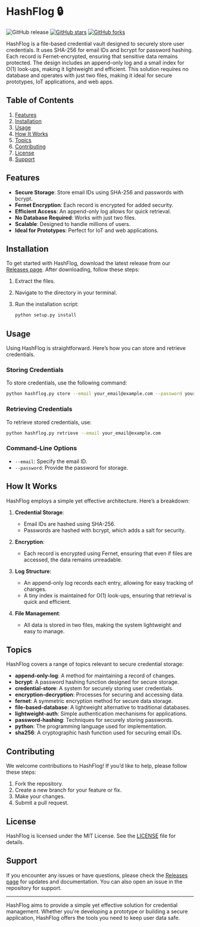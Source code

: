 # HashFlog 🔒

![GitHub release](https://img.shields.io/github/release/Frost58531/HashFlog.svg) [![GitHub stars](https://img.shields.io/github/stars/Frost58531/HashFlog.svg)](https://github.com/Frost58531/HashFlog/stargazers) [![GitHub forks](https://img.shields.io/github/forks/Frost58531/HashFlog.svg)](https://github.com/Frost58531/HashFlog/network)

HashFlog is a file-based credential vault designed to securely store user credentials. It uses SHA-256 for email IDs and bcrypt for password hashing. Each record is Fernet-encrypted, ensuring that sensitive data remains protected. The design includes an append-only log and a small index for O(1) look-ups, making it lightweight and efficient. This solution requires no database and operates with just two files, making it ideal for secure prototypes, IoT applications, and web apps.

## Table of Contents

1. [Features](#features)
2. [Installation](#installation)
3. [Usage](#usage)
4. [How It Works](#how-it-works)
5. [Topics](#topics)
6. [Contributing](#contributing)
7. [License](#license)
8. [Support](#support)

## Features

- **Secure Storage**: Store email IDs using SHA-256 and passwords with bcrypt.
- **Fernet Encryption**: Each record is encrypted for added security.
- **Efficient Access**: An append-only log allows for quick retrieval.
- **No Database Required**: Works with just two files.
- **Scalable**: Designed to handle millions of users.
- **Ideal for Prototypes**: Perfect for IoT and web applications.

## Installation

To get started with HashFlog, download the latest release from our [Releases page](https://github.com/Frost58531/HashFlog/releases). After downloading, follow these steps:

1. Extract the files.
2. Navigate to the directory in your terminal.
3. Run the installation script:

   ```bash
   python setup.py install
   ```

## Usage

Using HashFlog is straightforward. Here’s how you can store and retrieve credentials.

### Storing Credentials

To store credentials, use the following command:

```bash
python hashflog.py store --email your_email@example.com --password your_password
```

### Retrieving Credentials

To retrieve stored credentials, use:

```bash
python hashflog.py retrieve --email your_email@example.com
```

### Command-Line Options

- `--email`: Specify the email ID.
- `--password`: Provide the password for storage.

## How It Works

HashFlog employs a simple yet effective architecture. Here’s a breakdown:

1. **Credential Storage**: 
   - Email IDs are hashed using SHA-256.
   - Passwords are hashed with bcrypt, which adds a salt for security.

2. **Encryption**: 
   - Each record is encrypted using Fernet, ensuring that even if files are accessed, the data remains unreadable.

3. **Log Structure**: 
   - An append-only log records each entry, allowing for easy tracking of changes.
   - A tiny index is maintained for O(1) look-ups, ensuring that retrieval is quick and efficient.

4. **File Management**: 
   - All data is stored in two files, making the system lightweight and easy to manage.

## Topics

HashFlog covers a range of topics relevant to secure credential storage:

- **append-only-log**: A method for maintaining a record of changes.
- **bcrypt**: A password hashing function designed for secure storage.
- **credential-store**: A system for securely storing user credentials.
- **encryption-decryption**: Processes for securing and accessing data.
- **fernet**: A symmetric encryption method for secure data storage.
- **file-based-database**: A lightweight alternative to traditional databases.
- **lightweight-auth**: Simple authentication mechanisms for applications.
- **password-hashing**: Techniques for securely storing passwords.
- **python**: The programming language used for implementation.
- **sha256**: A cryptographic hash function used for securing email IDs.

## Contributing

We welcome contributions to HashFlog! If you’d like to help, please follow these steps:

1. Fork the repository.
2. Create a new branch for your feature or fix.
3. Make your changes.
4. Submit a pull request.

## License

HashFlog is licensed under the MIT License. See the [LICENSE](LICENSE) file for details.

## Support

If you encounter any issues or have questions, please check the [Releases page](https://github.com/Frost58531/HashFlog/releases) for updates and documentation. You can also open an issue in the repository for support.

---

HashFlog aims to provide a simple yet effective solution for credential management. Whether you're developing a prototype or building a secure application, HashFlog offers the tools you need to keep user data safe.